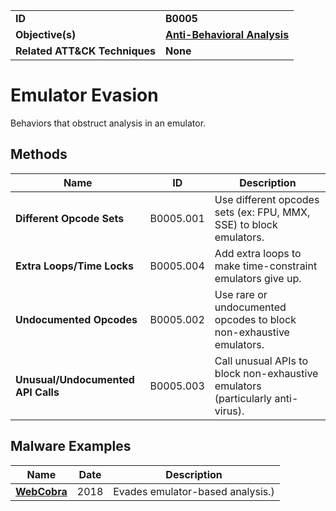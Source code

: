 
<table>
<tr>
<td><b>ID</b></td>
<td><b>B0005</b></td>
</tr>
<tr>
<td><b>Objective(s)</b></td>
<td><b><a href="../anti-behavioral-analysis">Anti-Behavioral Analysis</a></b></td>
</tr>
<tr>
<td><b>Related ATT&CK Techniques</b></td>
<td><b>None</b></td>
</tr>
</table>


Emulator Evasion
================
Behaviors that obstruct analysis in an emulator.

Methods
-------
|Name|ID|Description|
|---|---|---|
|**Different Opcode Sets**|B0005.001|Use different opcodes sets (ex: FPU, MMX, SSE) to block emulators.|
|**Extra Loops/Time Locks**|B0005.004|Add extra loops to make time-constraint emulators give up.|
|**Undocumented Opcodes**|B0005.002|Use rare or undocumented opcodes to block non-exhaustive emulators.|
|**Unusual/Undocumented API Calls**|B0005.003|Call unusual APIs to block non-exhaustive emulators (particularly anti-virus).|

Malware Examples
----------------
|Name|Date|Description|
|---|---|---|
|[**WebCobra**](../xample-malware/webcobra.md)|2018|Evades emulator-based analysis.)|
